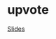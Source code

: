 # upvote

 [Slides](https://github.com/mikel063093/mvi-upvote/blob/master/slides/MVI-Android-Slides.pdf)


